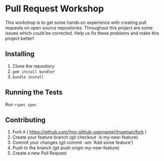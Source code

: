 # Pull Request Workshop

This workshop is to get some hands on experience with creating pull requests on open source repositories. Throughout this project are some issues which could be corrected. Help us fix these problems and make this project better!

## Installing

 1. Clone the repository
 2. `gem install bundler`
 3. `bundle install`

## Running the Tests

 Run `rspec spec`

## Contributing

  1. Fork it ( https://github.com/[my-github-username]/trueman/fork )
  2. Create your feature branch (git checkout -b my-new-feature)
  3. Commit your changes (git commit -am 'Add some feature')
  4. Push to the branch (git push origin my-new-feature)
  5. Create a new Pull Request
